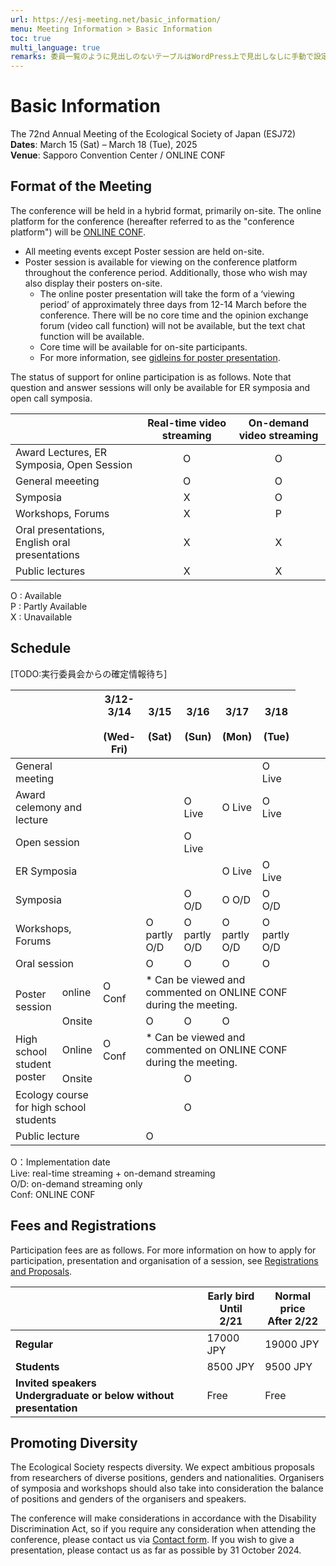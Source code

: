 ```yaml
---
url: https://esj-meeting.net/basic_information/
menu: Meeting Information > Basic Information
toc: true
multi_language: true
remarks: 委員一覧のように見出しのないテーブルはWordPress上で見出しなしに手動で設定。
---
```


# Basic Information

The 72nd Annual Meeting of the Ecological Society of Japan (ESJ72)\
**Dates**: March 15 (Sat) – March 18 (Tue), 2025\
**Venue**: Sapporo Convention Center / ONLINE CONF

## Format of the Meeting
The conference will be held in a hybrid format, primarily on-site. The online platform for the conference (hereafter referred to as the "conference platform") will be [ONLINE CONF](https://gakkai.online/).

- All meeting events except Poster session are held on-site. 
- Poster session is available for viewing on the conference platform throughout the conference period. Additionally, those who wish may also display their posters on-site. 		
	-  The online poster presentation will take the form of a ‘viewing period’ of approximately three days from 12-14 March before the conference. There will be no core time and the opinion exchange forum (video call function) will not be available, but the text chat function will be available.
	- Core time will be available for on-site participants.
	- For more information, see [gidleins for poster presentation](for_presentation#poster-presentation).

The status of support for online participation is as follows. Note that question and answer sessions will only be available for ER symposia and open call symposia.

||Real-time video streaming |On-demand video streaming|
|---|:---:|:---:|
|Award Lectures, ER Symposia, Open Session|O|O|
|General meeeting|O|O|
|Symposia|X|O|
|Workshops, Forums|X|P|
|Oral presentations, English oral presentations|X|X|
|Public lectures|X|X|

O : Available<br/>
P : Partly Available<br/>
X : Unavailable

## Schedule
[TODO:実行委員会からの確定情報待ち]
<table>
<colgroup>
<col style="width: 16%" />
<col style="width: 14%" />
<col style="width: 14%" />
<col style="width: 14%" />
<col style="width: 14%" />
<col style="width: 14%" />
<col style="width: 14%" />
</colgroup>
<thead>
<tr class="header">
<th colspan=2></th>
<th><strong>3/12-3/14<br/>　(Wed-Fri)</strong></th>
<th><strong>3/15<br/>　(Sat)</strong></th>
<th><strong>3/16<br/>　(Sun)</strong></th>
<th><strong>3/17<br/>　(Mon)</strong></th>
<th><strong>3/18<br/>　(Tue)</strong></th>
</tr>
</thead>
<tbody>
<tr class="even">
<td colspan=2>General meeting</td>
<td></td>
<td></td>
<td></td>
<td></td>
<td>O Live</td>
</tr>
<tr class="odd">
<td colspan=2>Award celemony and lecture</td>
<td></td>
<td></td>
<td>O Live</td>
<td>O Live</td>
<td>O Live</td>
</tr>
<tr class="even">
<td colspan=2>Open session</td>
<td></td>
<td></td>
<td>O Live</td>
<td></td>
<td></td>
</tr>
<tr class="odd">
<td colspan=2>ER Symposia</td>
<td></td>
<td></td>
<td></td>
<td>O Live</td>
<td>O Live</td>
</tr>
<tr class="even">
<td colspan=2>Symposia</td>
<td></td>
<td></td>
<td>O O/D</td>
<td>O O/D</td>
<td>O O/D</td>
</tr>
<tr class="odd">
<td colspan=2>Workshops, Forums</td>
<td></td>
<td>O partly O/D</td>
<td>O partly O/D</td>
<td>O partly O/D</td>
<td>O partly O/D</td>
</tr>
<tr class="even">
<td colspan=2>Oral session</td>
<td></td>
<td>O</td>
<td>O</td>
<td>O</td>
<td>O</td>
</tr>
<tr class="odd">
<td rowspan=2>Poster session</td>
<td>online</td>
<td>O Conf</td>
<td colspan=4>* Can be viewed and commented on ONLINE CONF during the meeting.</td>
<td></td>
<td></td>
<td></td>
</tr>
<tr class="odd">
<td>Onsite</td>
<td></td>
<td>O</td>
<td>O</td>
<td>O</td>
<td></td>
</tr>
<tr class="even">
<td rowspan=2>High school student poster</td>
<td>Online</td>
<td>O Conf</td>
<td colspan=4>* Can be viewed and commented on ONLINE CONF during the meeting.</td>
</tr>
<tr class="even">
<td>Onsite</td>
<td></td>
<td></td>
<td>O</td>
<td></td>
<td></td>
</tr>
<tr class="odd">
<td colspan=2>Ecology course for high school students</td>
<td></td>
<td></td>
<td>O</td>
<td></td>
<td></td>
</tr>
<tr class="even">
<td colspan=2>Public lecture</td>
<td></td>
<td>O</td>
<td></td>
<td></td>
<td></td>
</tr>
</tbody>
</table>


O：Implementation date<br/>
Live: real-time streaming + on-demand streaming<br/>
O/D: on-demand streaming only<br/>
Conf: ONLINE CONF<br/>

<!-- [Phase 3] #参加者の交流の促進
※ 大会公式イベントとしての懇親会は開催しませんが、会場内に簡単な懇親用スペースを設ける予定です。なお、飲食物についてはご持参ください。

## [参加者の交流の促進]
### 大会公式懇親会

SpatialChat を用いてオンライン形式の懇親会を開催します。大会参加者
(高校生や自由集会聴講者を除く)なら誰でも参加できます。懇親会費は無料となります。参加申込も不要です。詳細は大会プラットフォーム上でお知らせします。

### オンライン交流会

SpatialChat
を用いてオンライン形式の交流会を開催します。口頭発表の各セッションや各集会(シンポジウムや自由集会)の終了後、30分の交流時間を設けます。参加したセッションや集会の交流スペースに参加していただき、分野の近い方との交流をお楽しみください。もちろん、参加したセッションや集会以外の交流スペースに入室することも可能です。実りある大会にするためにも、積極的な参加を歓迎します。
<!-- -->

## Fees and Registrations
Participation fees are as follows. For more information on how to apply for participation, presentation and organisation of a session, see [Registrations and Proposals](regist_information).

||Early bird<br/>Until 2/21| Normal price<br/>After 2/22|
|---|---|---|
|**Regular**|17000 JPY|19000 JPY|
|**Students**|8500 JPY|9500 JPY|
|**Invited speakers<br/>Undergraduate or below without presentation**|Free|Free|

<!-- 7/1のTFで対応　Note: Participation in workshops only is available online, not on-site. -->

## Promoting Diversity

The Ecological Society respects diversity. We expect ambitious proposals from researchers of diverse positions, genders and nationalities. Organisers of symposia and workshops should also take into consideration the balance of positions and genders of the organisers and speakers.

The conference will make considerations in accordance with the Disability Discrimination Act, so if you require any consideration when attending the conference, please contact us via [Contact form](contact). If you wish to give a presentation, please contact us as far as possible by 31 October 2024.
